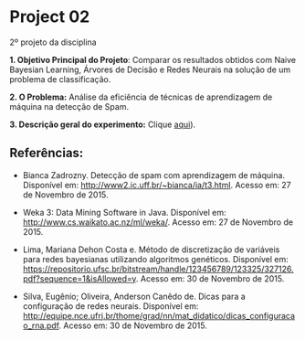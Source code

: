 # Project 02
2º projeto da disciplina

**1. Objetivo Principal do Projeto**: Comparar os resultados obtidos com Naive Bayesian Learning, Árvores de Decisão e Redes Neurais na solução de um problema de classificação.

**2. O Problema:** Análise da eficiência de técnicas de aprendizagem de máquina na detecção de Spam.

**3. Descrição geral do experimento:** Clique [aqui](http://comopt.ifi.uni-heidelberg.de/software/TSPLIB95/)).



## Referências:

- Bianca Zadrozny. Detecção de spam com aprendizagem de máquina. Disponível em: <http://www2.ic.uff.br/~bianca/ia/t3.html>. Acesso em: 27 de Novembro de 2015.

- Weka 3: Data Mining Software in Java. Disponível em: <http://www.cs.waikato.ac.nz/ml/weka/>. Acesso em: 27 de Novembro de 2015.

- Lima, Mariana Dehon Costa e. Método de discretização de variáveis para redes bayesianas utilizando algoritmos genéticos. Disponível em: <https://repositorio.ufsc.br/bitstream/handle/123456789/123325/327126.pdf?sequence=1&isAllowed=y>. Acesso em: 30 de Novembro de 2015.

- Silva, Eugênio; Oliveira, Anderson Canêdo de. Dicas para a configuração de redes neurais. Disponível em: <http://equipe.nce.ufrj.br/thome/grad/nn/mat_didatico/dicas_configuracao_rna.pdf>. Acesso em: 30 de Novembro de 2015.




